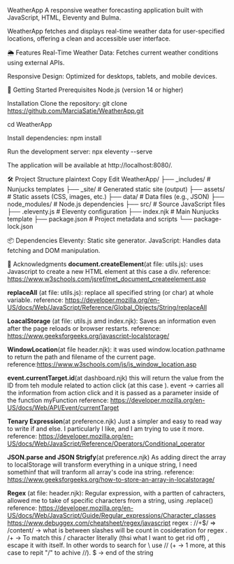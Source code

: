 WeatherApp
A responsive weather forecasting application built with JavaScript, HTML, Eleventy and Bulma.

 WeatherApp fetches and displays real-time weather data for user-specified locations, offering a clean and accessible user interface.​

🌦 Features
Real-Time Weather Data: Fetches current weather conditions using external APIs.​

Responsive Design: Optimized for desktops, tablets, and mobile devices.​


🚀 Getting Started
Prerequisites
Node.js (version 14 or higher)​

Installation
Clone the repository:
git clone https://github.com/MarciaSatie/WeatherApp.git

cd WeatherApp

Install dependencies:
npm install

Run the development server: npx eleventy --serve

The application will be available at http://localhost:8080/.

🛠 Project Structure
plaintext
Copy
Edit
WeatherApp/
├── _includes/       # Nunjucks templates
├── _site/           # Generated static site (output)
├── assets/          # Static assets (CSS, images, etc.)
├── data/            # Data files (e.g., JSON)
├── node_modules/    # Node.js dependencies
├── src/             # Source JavaScript files
├── .eleventy.js     # Eleventy configuration
├── index.njk        # Main Nunjucks template
├── package.json     # Project metadata and scripts
└── package-lock.json

📦 Dependencies
Eleventy: Static site generator.​
JavaScript: Handles data fetching and DOM manipulation.​


🙌 Acknowledgments
**document.createElement**(at file: utils.js): uses Javascript to create a new HTML element at this case a div.
reference: https://www.w3schools.com/jsref/met_document_createelement.asp

**replaceAll** (at file: utils.js): replace all specified string (or char) at whole variable.
reference: https://developer.mozilla.org/en-US/docs/Web/JavaScript/Reference/Global_Objects/String/replaceAll

**LoacalStorage** (at file: utils.js amd index.njk): Saves an information even after the page reloads or browser restarts.
reference: https://www.geeksforgeeks.org/javascript-localstorage/

**WindowLocation**(at file header.njk): it was used window.location.pathname to return the path and filename of the current page.
reference:https://www.w3schools.com/js/js_window_location.asp

**event.currentTarget.id**(at dashboard.njk) this will return the value from the ID from teh module related to action click (at this case <a>).
event -> carries all the information from action click and it is passed as a parameter inside of the function myFunction
reference: https://developer.mozilla.org/en-US/docs/Web/API/Event/currentTarget

**Tenary Expression**(at preference.njk) Just a simpler and easy to read way to write if and else. I particularly I like, and I am trying to use it more.
reference: https://developer.mozilla.org/en-US/docs/Web/JavaScript/Reference/Operators/Conditional_operator

**JSON.parse and JSON Strigfy**(at preference.njk) As adding direct the array to localStorage will transform everything in a unique string, I need somethinf that will tranform all array's code ina  string. 
reference: https://www.geeksforgeeks.org/how-to-store-an-array-in-localstorage/

**Regex** (at file: header.njk): Regular expression, with a partten of cahracters, allowed me to take of specific characters from a string, using .replace()
reference: https://developer.mozilla.org/en-US/docs/Web/JavaScript/Guide/Regular_expressions/Character_classes
           https://www.debuggex.com/cheatsheet/regex/javascript
regex : /\/+$/ => 
/content/ -> what is between slashes will be count in cosideration for regex .
\/+ ->  To match this / character literally (thsi what I want to get rid off) , escape it with itself. In other words to search for \ use \// (+ -> 1 more, at this case to repit "/" to achive \//).
$ -> end of the string

